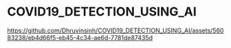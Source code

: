 # COVID19_DETECTION_USING_AI

https://github.com/Dhruvinsinh/COVID19_DETECTION_USING_AI/assets/56083238/eb4d66f5-eb45-4c34-ae6d-7781de87435d

